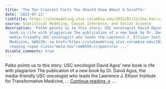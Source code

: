```yaml
---
title: 'The Ten Craziest Facts You Should Know About A Giraffe:'
date: '2023-07-21'
linkTitle: https://statmodeling.stat.columbia.edu/2023/07/21/the-ten-craziest-facts-you-should-know-about-a-giraffe/
source: Statistical Modeling, Causal Inference, and Social Science
description: 'Palko points us to this story: USC oncologist David Agus&#8217; new
  book is rife with plagiarism The publication of a new book by Dr. David Agus, the
  media-friendly USC oncologist who leads the Lawrence J. Ellison Institute for Transformative
  Medicine, &#8230; <a href="https://statmodeling.stat.columbia.edu/2023/07/21/the-ten-craziest-facts-you-should-know-about-a-giraffe/">Continue
  reading <span class="meta-nav">&#8594;</span></a> ...'
disable_comments: true
---
```

Palko points us to this story: USC oncologist David Agus&#8217; new book is rife with plagiarism The publication of a new book by Dr. David Agus, the media-friendly USC oncologist who leads the Lawrence J. Ellison Institute for Transformative Medicine, &#8230; <a href="https://statmodeling.stat.columbia.edu/2023/07/21/the-ten-craziest-facts-you-should-know-about-a-giraffe/">Continue reading <span class="meta-nav">&#8594;</span></a> ...